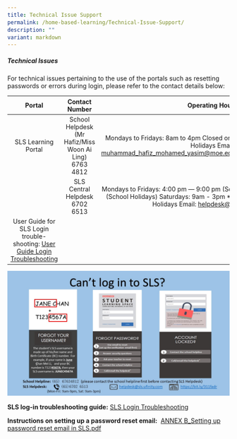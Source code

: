 ```yaml
---
title: Technical Issue Support
permalink: /home-based-learning/Technical-Issue-Support/
description: ""
variant: markdown
---
```

##### **Technical Issues**


For technical issues pertaining to the use of the portals such as resetting passwords or errors during login, please refer to the contact details below:  
  

|                                                        Portal                                                       |                 Contact Number                 |                                                                                     Operating Hours                                                                                    |
|:-------------------------------------------------------------------------------------------------------------------:|:----------------------------------------------:|:--------------------------------------------------------------------------------------------------------------------------------------------------------------------------------------:|
|                                                 SLS Learning Portal                                                 | School Helpdesk (Mr Hafiz/Miss Woon Ai Ling)  6763 4812 |                                     Mondays to Fridays: 8am to 4pm  Closed on Saturdays, Sunday and Public Holidays  Email: muhammad_hafiz_mohamed_yasim@moe.edu.sg/woon_ai_ling@moe.edu.sg                                    |
|                                                                                                                     |         SLS Central Helpdesk  6702 6513        | Mondays to Fridays: 4:00 pm ― 9:00 pm (School Days) 9:00 am ― 9:00 pm (School Holidays)  Saturdays: 9am - 3pm  *Closed on Sundays and Public Holidays  Email: helpdesk@sls.ufinity.com |
| User Guide for SLS Login trouble-shooting: [User Guide Login Troubleshooting](https://www.learning.moe.edu.sg/sls/user-guide/vle/logintroubleshooting/index.html) |                                                |                                                                                                                                                                                        |

  
  
![](/images/Our%20Curriculum/Departments/ICT/Student%20Learning%20Space/S2.jpg)  
  
**SLS log-in troubleshooting guide:** [SLS Login Troubleshooting](https://www.learning.moe.edu.sg/sls/user-guide/vle/logintroubleshooting/index.html)
  
**Instructions on setting up a password reset email:**  [ANNEX B\_Setting up password reset email in SLS.pdf](/files/Our%20Curriculum/Departments/ICT/Home%20Based%20Learning/ANNEX%20B_Setting%20up%20password%20reset%20email%20in%20SLS.pdf)
